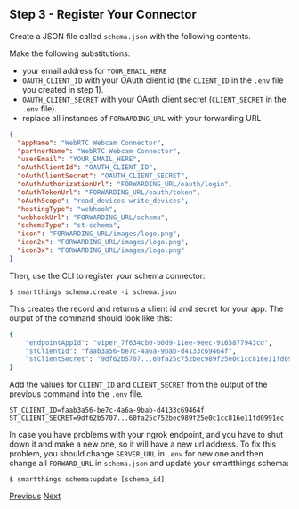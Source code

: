 ## Step 3 - Register Your Connector

Create a JSON file called `schema.json` with the following contents.

Make the following substitutions:

* your email address for `YOUR_EMAIL_HERE`
* `OAUTH_CLIENT_ID` with your OAuth client id (the `CLIENT_ID` in the `.env` file you created in step 1).
* `OAUTH_CLIENT_SECRET` with your OAuth client secret (`CLIENT_SECRET` in the `.env` file).
* replace all instances of `FORWARDING_URL` with your forwarding URL

```json
{
  "appName": "WebRTC Webcam Connector",
  "partnerName": "WebRTC Webcam Connector",
  "userEmail": "YOUR_EMAIL_HERE",
  "oAuthClientId": "OAUTH_CLIENT_ID",
  "oAuthClientSecret": "OAUTH_CLIENT_SECRET",
  "oAuthAuthorizationUrl": "FORWARDING_URL/oauth/login",
  "oAuthTokenUrl": "FORWARDING_URL/oauth/token",
  "oAuthScope": "read_devices write_devices",
  "hostingType": "webhook",
  "webhookUrl": "FORWARDING_URL/schema",
  "schemaType": "st-schema",
  "icon": "FORWARDING_URL/images/logo.png",
  "icon2x": "FORWARDING_URL/images/logo.png",
  "icon3x": "FORWARDING_URL/images/logo.png"
}
```

Then, use the CLI to register your schema connector:

	$ smartthings schema:create -i schema.json

This creates the record and returns a client id and secret for your app. The output of the command
should look like this:

```bash
{
    "endpointAppId": "viper_7f634cb0-b0d9-11ee-9eec-9165877943cd",
    "stClientId": "faab3a56-be7c-4a6a-9bab-d4133c69464f",
    "stClientSecret": "9df62b5707...60fa25c752bec989f25e0c1cc816e11fd0991ec"
}
```

Add the values for `CLIENT_ID` and `CLIENT_SECRET` from the output of the previous command
into the `.env` file.

```
ST_CLIENT_ID=faab3a56-be7c-4a6a-9bab-d4133c69464f
ST_CLIENT_SECRET=9df62b5707...60fa25c752bec989f25e0c1cc816e11fd0991ec
```
In case you have problems with your ngrok endpoint, and you have to shut down it and make a new one, so it will have a 
new url address. To fix this problem, you should change `SERVER_URL` in `.env` for new one and then change 
all `FORWARD_URL` in `schema.json` and update your smartthings schema:

    $ smartthings schema:update [schema_id]

[Previous](../step_2/STEP_2.md)
[Next](../step_4/STEP_4.md)
